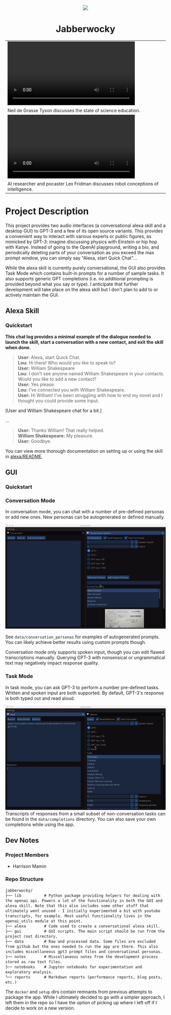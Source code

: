 <p align='center'>
<img src='data/icons/icon.png' height='100'>
<h1 align='center'>Jabberwocky</h1>
</p>

| |
|-|
|<video src="https://user-images.githubusercontent.com/40480855/132139847-0d0014b9-022e-4684-80bf-d46031ca4763.mp4" width="400">|
| Neil de Grasse Tyson discusses the state of science education. |
|<video src="https://user-images.githubusercontent.com/40480855/180587882-8eb0e689-86dd-48fe-9ce3-401c360771e8.mp4" width="400">|
|AI researcher and pocaster Lex Fridman discusses robot conceptions of intelligence.|
    
# Project Description

This project provides two audio interfaces (a conversational alexa skill and a desktop GUI) to GPT-3 and a few of its open source variants. This provides a convenient way to interact with various experts or public figures, as mimicked by GPT-3: imagine discussing physics with Einstein or hip hop with Kanye. Instead of going to the OpenAI playground, writing a bio, and periodically deleting parts of your conversation as you exceed the max prompt window, you can simply say "Alexa, start Quick Chat"...

While the alexa skill is currently purely conversational, the GUI also provides Task Mode which contains built-in prompts for a number of sample tasks. It also supports generic GPT completions (i.e. no additional prompting is provided beyond what you say or type). I anticipate that further development will take place on the alexa skill but I don't plan to add to or actively maintain the GUI.


## Alexa Skill

### Quickstart

**This chat log provides a minimal example of the dialogue needed to launch the skill, start a conversation with a new contact, and exit the skill when done.**

> **User:** Alexa, start Quick Chat.<br>
> **Lou:** Hi there! Who would you like to speak to?<br>
> **User:** William Shakespeare<br>
> **Lou:** I don't see anyone named William Shakespeare in your contacts. Would you like to add a new contact?<br>
> **User:** Yes please.<br>
> **Lou:** I've connected you with William Shakespeare.<br>
> **User:** Hi William! I've been struggling with how to end my novel and I thought you could provide some input.

[User and William Shakespeare chat for a bit.]

...

> **User:** Thanks William! That really helped.<br>
> **William Shakespeare:** My pleasure.<br>
> **User:** Goodbye.

You can view more thorough documentation on setting up or using the skill in [alexa/README](alexa/README.md).

## GUI

### Quickstart

### Conversation Mode

In conversation mode, you can chat with a number of pre-defined personas or add new ones. New personas can be autogenerated or defined manually. 

![](data/clips/demo/add_persona.gif)

See `data/conversation_personas` for examples of autogenerated prompts. You can likely achieve better results using custom prompts though.

Conversation mode only supports spoken input, though you can edit flawed transcriptions manually. Querying GPT-3 with nonsensical or ungrammatical text may negatively impact response quality.

### Task Mode

In task mode, you can ask GPT-3 to perform a number pre-defined tasks. Written and spoken input are both supported. By default, GPT-3's response is both typed out and read aloud.

![](data/clips/demo/punctuation.gif)
Transcripts of responses from a small subset of non-conversation tasks can be found in the `data/completions` directory. You can also save your own completions while using the app.

## Dev Notes

### Project Members
* Harrison Mamin

### Repo Structure
```
jabberwocky/
├── lib          # Python package providing helpers for dealing with the openai api. Powers a lot of the functionality in both the GUI and alexa skill. Note that this also includes some other stuff that ultimately went unused - I initially experimented a bit with youtube transcripts, for example. Most useful functionality lives in the openai_utils module at this point.
├── alexa        # Code used to create a conversational alexa skill.
├── gui          # GUI scripts. The main script should be run from the project root directory. 
├── data         # Raw and processed data. Some files are excluded from github but the ones needed to run the app are there. This also includes miscellaneous gpt3 prompt files and conversational personas.
├── notes        # Miscellaneous notes from the development process stored as raw text files.
├── notebooks    # Jupyter notebooks for experimentation and exploratory analysis.
└── reports      # Markdown reports (performance reports, blog posts, etc.)
```

The `docker` and `setup` dirs contain remnants from previous attempts to package the app. While I ultimately decided to go with a simpler approach, I left them in the repo so I have the option of picking up where I left off if I decide to work on a new version.


